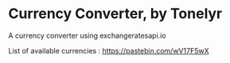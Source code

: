 # Currency Converter, by Tonelyr
A currency converter using exchangeratesapi.io

List of available currencies : https://pastebin.com/wV17F5wX

